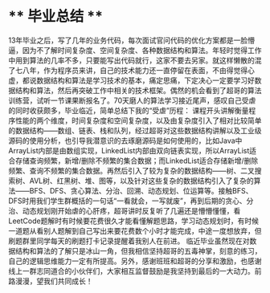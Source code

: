 # ** 毕业总结 **
  13年毕业之后，写了几年的业务代码，每次面试官问代码的优化方案都是一脸懵逼，因为不了解时间复杂度、空间复杂度、各种数据结构和算法。年轻时觉得工作中用到算法的几率不多，只要能写出代码就行，这家不要去另家。就这样懒散的混了七八年，作为程序员来讲，自己的技术能力还一直停留在表面，不由得觉得心虚，都说数据结构和算法是学习技术的基本，痛定思痛，下定决心一定要学习好数据结构和算法，然后再突破工作中相关的技术框架。偶然的机会看到了超哥的算法训练营，试听一节课果断报名了。70天磨人的算法学习接近尾声，感叹自己受虐的同时收获颇多，毕业临近，简单总结下我的“受虐”历程：
  课程开头讲解衡量程序性能的两个维度，时间复杂度和空间复杂度，以及由复杂度引入了相对比较简单的数据结构——数组、链表、栈和队列，经过超哥对这些数据结构讲解以及工业级源码的使用分析，也引导我潜意识的去琢磨源码是如何使用的，比如Java中ArrayList内部是由数组实现，LinkedList内部由双向链表实现，所以ArrayList适合存储查询频繁，新增/删除不频繁的集合数据；而LinkedList适合存储新增/删除频繁、查询不频繁的集合数据。再然后引入了较为复杂的数据结构——树、二叉搜索树、AVL树、红黑树、堆、图等，以及针对这些复杂的数据结构引入了复杂的算法——BFS、DFS、贪心算法、分治、回溯、动态规划、位运算等。接触BFS、DFS时用我们学生群概括的一句话“一看就会，一写就废”，再到后期的贪心、分治、动态规划刚开始虐的心肝疼，超哥讲时反复听了几遍还是懵懵懂懂，看LeetCode题解时有时候要花费很久才能看懂解题思路，学习动态规划时，有时候一道题从看别人题解到自己写出来要花费数个小时才能完成，中途一度想放弃，但刷题群里同学每天的刷题打卡记录提醒着我别人在前进。
  临近毕业虽然现在对数据结构和算法的了解只是冰山一角，但我相信坚持超哥的五毒神掌，刻意的练习，自己的逻辑思维能力一定有所提高。另外，感谢班班和超哥的分享和激励，也感谢线上一群志同道合的小伙伴们，大家相互监督鼓励是我坚持到最后的一大动力。前路漫漫，望我们共同成长！
